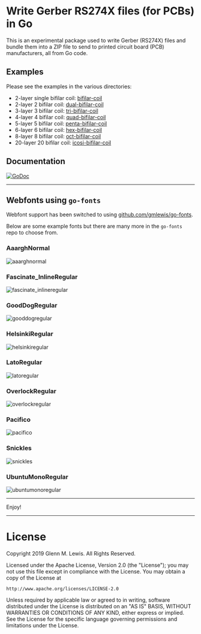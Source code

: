 # Write Gerber RS274X files (for PCBs) in Go

This is an experimental package used to write Gerber (RS274X) files
and bundle them into a ZIP file to send to printed circuit board (PCB)
manufacturers, all from Go code.

## Examples

Please see the examples in the various directories:

* 2-layer single bifilar coil: [bifilar-coil](examples/bifilar-coil)
* 2-layer 2 bifilar coil: [dual-bifilar-coil](examples/dual-bifilar-coil)
* 3-layer 3 bifilar coil: [tri-bifilar-coil](examples/tri-bifilar-coil)
* 4-layer 4 bifilar coil: [quad-bifilar-coil](examples/quad-bifilar-coil)
* 5-layer 5 bifilar coil: [penta-bifilar-coil](examples/penta-bifilar-coil)
* 6-layer 6 bifilar coil: [hex-bifilar-coil](examples/hex-bifilar-coil)
* 8-layer 8 bifilar coil: [oct-bifilar-coil](examples/oct-bifilar-coil)
* 20-layer 20 bifilar coil: [icosi-bifilar-coil](examples/icosi-bifilar-coil)

## Documentation
[![GoDoc](https://godoc.org/github.com/gmlewis/go-gerber/gerber?status.svg)](https://godoc.org/github.com/gmlewis/go-gerber/gerber)

----------------------------------------------------------------------

## Webfonts using `go-fonts`

Webfont support has been switched to using
[github.com/gmlewis/go-fonts](https://github.com/gmlewis/go-fonts).

Below are some example fonts but there are many more in the `go-fonts` repo
to choose from.

### AaarghNormal

![aaarghnormal](images/aaarghnormal.png)

### Fascinate_InlineRegular

![fascinate_inlineregular](images/fascinate_inlineregular.png)

### GoodDogRegular

![gooddogregular](images/gooddogregular.png)

### HelsinkiRegular

![helsinkiregular](images/helsinkiregular.png)

### LatoRegular

![latoregular](images/latoregular.png)

### OverlockRegular

![overlockregular](images/overlockregular.png)

### Pacifico

![pacifico](images/pacifico.png)

### Snickles

![snickles](images/snickles.png)

### UbuntuMonoRegular

![ubuntumonoregular](images/ubuntumonoregular.png)

----------------------------------------------------------------------

Enjoy!

----------------------------------------------------------------------

# License

Copyright 2019 Glenn M. Lewis. All Rights Reserved.

Licensed under the Apache License, Version 2.0 (the "License");
you may not use this file except in compliance with the License.
You may obtain a copy of the License at

    http://www.apache.org/licenses/LICENSE-2.0

Unless required by applicable law or agreed to in writing, software
distributed under the License is distributed on an "AS IS" BASIS,
WITHOUT WARRANTIES OR CONDITIONS OF ANY KIND, either express or implied.
See the License for the specific language governing permissions and
limitations under the License.
